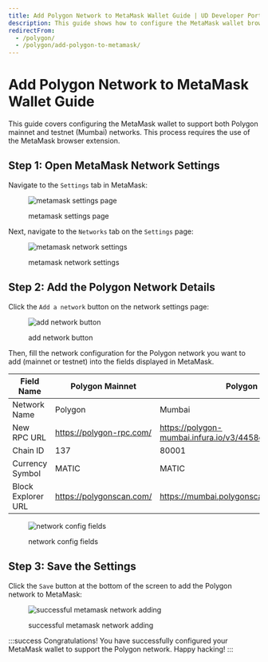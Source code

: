 ```yaml
---
title: Add Polygon Network to MetaMask Wallet Guide | UD Developer Portal
description: This guide shows how to configure the MetaMask wallet browser extension to support both Polygon mainnet and testnet (Mumbai) networks.
redirectFrom:
  - /polygon/
  - /polygon/add-polygon-to-metamask/
---
```


# Add Polygon Network to MetaMask Wallet Guide

This guide covers configuring the MetaMask wallet to support both Polygon mainnet and testnet (Mumbai) networks. This process requires the use of the MetaMask browser extension.

## Step 1: Open MetaMask Network Settings

Navigate to the `Settings` tab in MetaMask:

<figure>

![metamask settings page](/images/metamask-settings-page.png '#width=50%')

<figcaption>metamask settings page</figcaption>
</figure>

Next, navigate to the `Networks` tab on the `Settings` page:

<figure>

![metamask network settings](/images/metamask-network-settings.png)

<figcaption>metamask network settings</figcaption>
</figure>

## Step 2: Add the Polygon Network Details

Click the `Add a network` button on the network settings page:

<figure>

![add network button](/images/add-network-button.png)

<figcaption>add network button</figcaption>
</figure>

Then, fill the network configuration for the Polygon network you want to add (mainnet or testnet) into the fields displayed in MetaMask.

| Field Name | Polygon Mainnet | Polygon Testnet (Mumbai) |
| - | - | - |
| Network Name | Polygon | Mumbai |
| New RPC URL | https://polygon-rpc.com/ | https://polygon-mumbai.infura.io/v3/4458cf4d1689497b9a38b1d6bbf05e78 |
| Chain ID | 137 | 80001 |
| Currency Symbol | MATIC | MATIC |
| Block Explorer URL | https://polygonscan.com/ | https://mumbai.polygonscan.com |

<figure>

![network config fields](/images/network-config-fields.png)

<figcaption>network config fields</figcaption>
</figure>

## Step 3: Save the Settings

Click the `Save` button at the bottom of the screen to add the Polygon network to MetaMask:

<figure>

![successful metamask network adding](/images/successful-metamask-network-adding.png '#width=50%')

<figcaption>successful metamask network adding</figcaption>
</figure>

:::success Congratulations!
You have successfully configured your MetaMask wallet to support the Polygon network. Happy hacking!
:::
